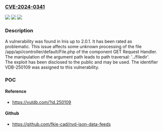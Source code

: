 ### [CVE-2024-0341](https://cve.mitre.org/cgi-bin/cvename.cgi?name=CVE-2024-0341)
![](https://img.shields.io/static/v1?label=Product&message=Inis&color=blue)
![](https://img.shields.io/static/v1?label=Version&message=%3D%202.0.0%20&color=brighgreen)
![](https://img.shields.io/static/v1?label=Vulnerability&message=CWE-24%20Path%20Traversal%3A%20'..%2Ffiledir'&color=brighgreen)

### Description

A vulnerability was found in Inis up to 2.0.1. It has been rated as problematic. This issue affects some unknown processing of the file /app/api/controller/default/File.php of the component GET Request Handler. The manipulation of the argument path leads to path traversal: '../filedir'. The exploit has been disclosed to the public and may be used. The identifier VDB-250109 was assigned to this vulnerability.

### POC

#### Reference
- https://vuldb.com/?id.250109

#### Github
- https://github.com/fkie-cad/nvd-json-data-feeds

